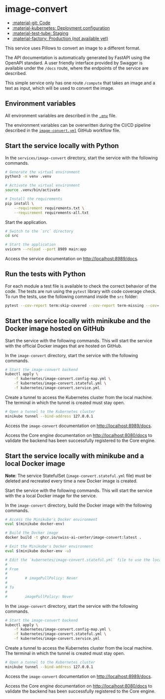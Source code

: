 # image-convert

- [:material-git: Code](https://github.com/swiss-ai-center/image-convert-service)
- [:material-kubernetes: Deployment configuration](https://github.com/swiss-ai-center/image-convert-service/tree/main/kubernetes)
- [:material-test-tube: Staging](https://image-convert-swiss-ai-center.kube.isc.heia-fr.ch/docs)
- [:material-factory: Production (not available yet)](https://image-convert.swiss-ai-center.ch/docs)

This service uses Pillows to convert an image to a different format.

The API documentation is automatically generated by FastAPI using the OpenAPI
standard. A user friendly interface provided by Swagger is available under the
`/docs` route, where the endpoints of the service are described.

This simple service only has one route `/compute` that takes an image and a text
as input, which will be used to convert the image.

## Environment variables

All environment variables are described in the
[`.env`](https://github.com/swiss-ai-center/core-engine/blob/main/services/image-convert/.env)
file.

The environment variables can be overwritten during the CI/CD pipeline described
in the
[`image-convert.yml`](https://github.com/swiss-ai-center/core-engine/blob/main/.github/workflows/image-convert.yml)
GitHub workflow file.

## Start the service locally with Python

In the `services/image-convert` directory, start the service with the following
commands.

```sh
# Generate the virtual environment
python3 -m venv .venv

# Activate the virtual environment
source .venv/bin/activate

# Install the requirements
pip install \
    --requirement requirements.txt \
    --requirement requirements-all.txt
```

Start the application.

```sh
# Switch to the `src` directory
cd src

# Start the application
uvicorn --reload --port 8989 main:app
```

Access the service documentation on <http://localhost:8989/docs>.

## Run the tests with Python

For each module a test file is available to check the correct behavior of the
code. The tests are run using the `pytest` library with code coverage check. To
run the tests, use the following command inside the `src` folder:

```sh
pytest --cov-report term:skip-covered --cov-report term-missing --cov=. -s --cov-config=.coveragerc
```

## Start the service locally with minikube and the Docker image hosted on GitHub

Start the service with the following commands. This will start the service with
the official Docker images that are hosted on GitHub.

In the `image-convert` directory, start the service with the following commands.

```sh
# Start the image-convert backend
kubectl apply \
    -f kubernetes/image-convert.config-map.yml \
    -f kubernetes/image-convert.stateful.yml \
    -f kubernetes/image-convert.service.yml
```

Create a tunnel to access the Kubernetes cluster from the local machine. The
terminal in which the tunnel is created must stay open.

```sh
# Open a tunnel to the Kubernetes cluster
minikube tunnel --bind-address 127.0.0.1
```

Access the `image-convert` documentation on <http://localhost:8989/docs>.

Access the Core engine documentation on <http://localhost:8080/docs> to validate
the backend has been successfully registered to the Core engine.

## Start the service locally with minikube and a local Docker image

**Note**: The service StatefulSet (`image-convert.stateful.yml` file) must be
deleted and recreated every time a new Docker image is created.

Start the service with the following commands. This will start the service with
the a local Docker image for the service.

In the `image-convert` directory, build the Docker image with the following
commands.

```sh
# Access the Minikube's Docker environment
eval $(minikube docker-env)

# Build the Docker image
docker build -t ghcr.io/swiss-ai-center/image-convert:latest .

# Exit the Minikube's Docker environment
eval $(minikube docker-env -u)

# Edit the `kubernetes/image-convert.stateful.yml` file to use the local image by uncommented the line `imagePullPolicy`
#
# From
#
#        # imagePullPolicy: Never
#
# To
#
#        imagePullPolicy: Never
```

In the `image-convert` directory, start the service with the following commands.

```sh
# Start the image-convert backend
kubectl apply \
    -f kubernetes/image-convert.config-map.yml \
    -f kubernetes/image-convert.stateful.yml \
    -f kubernetes/image-convert.service.yml
```

Create a tunnel to access the Kubernetes cluster from the local machine. The
terminal in which the tunnel is created must stay open.

```sh
# Open a tunnel to the Kubernetes cluster
minikube tunnel --bind-address 127.0.0.1
```

Access the `image-convert` documentation on <http://localhost:8989/docs>.

Access the Core engine documentation on <http://localhost:8080/docs> to validate
the backend has been successfully registered to the Core engine.
